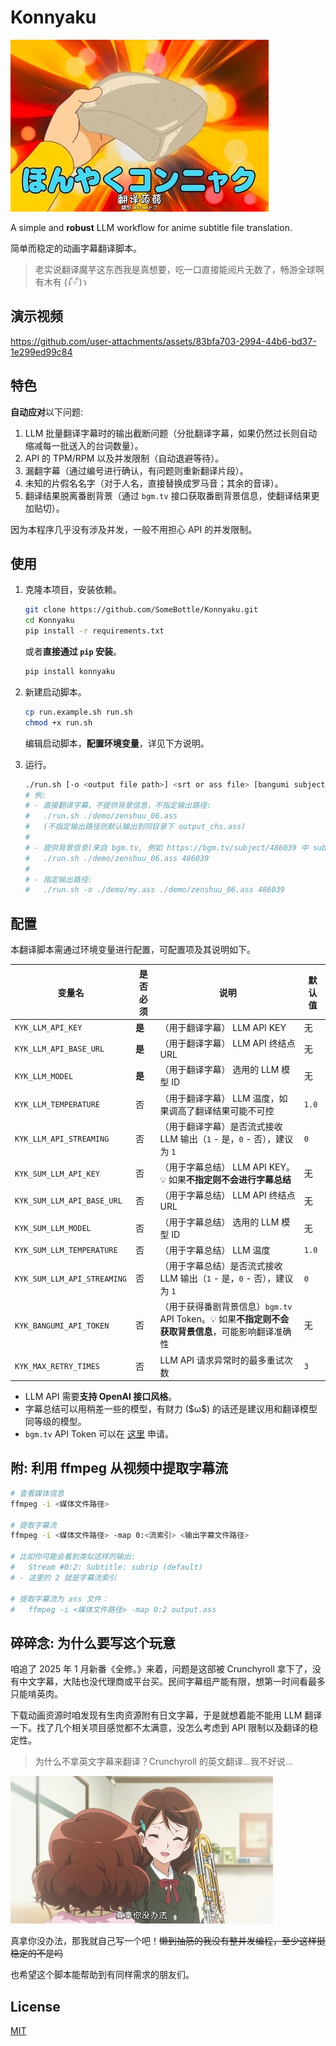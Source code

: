 # Konnyaku

![Konnyaku](./image/translate_konnyaku.jpg)  

A simple and **robust** LLM workflow for anime subtitle file translation.

简单而稳定的动画字幕翻译脚本。

> 老实说翻译魔芋这东西我是真想要，吃一口直接能阅片无数了，畅游全球啊有木有 (ง ื▿ ื)ว  

## 演示视频

https://github.com/user-attachments/assets/83bfa703-2994-44b6-bd37-1e299ed99c84

## 特色

**自动应对**以下问题:  

1. LLM 批量翻译字幕时的输出截断问题（分批翻译字幕，如果仍然过长则自动缩减每一批送入的台词数量）。
2. API 的 TPM/RPM 以及并发限制（自动退避等待）。
3. 漏翻字幕（通过编号进行确认，有问题则重新翻译片段）。
4. 未知的片假名名字（对于人名，直接替换成罗马音；其余的音译）。
5. 翻译结果脱离番剧背景（通过 `bgm.tv` 接口获取番剧背景信息，使翻译结果更加贴切）。

因为本程序几乎没有涉及并发，一般不用担心 API 的并发限制。

## 使用

1. 克隆本项目，安装依赖。

    ```bash
    git clone https://github.com/SomeBottle/Konnyaku.git
    cd Konnyaku
    pip install -r requirements.txt
    ```

    或者**直接通过 `pip` 安装**。  

    ```bash
    pip install konnyaku
    ```

2. 新建启动脚本。  

    ```bash
    cp run.example.sh run.sh
    chmod +x run.sh
    ```

    编辑启动脚本，**配置环境变量**，详见下方说明。

3. 运行。

    ```bash
    ./run.sh [-o <output file path>] <srt or ass file> [bangumi subject id]
    # 例: 
    # - 直接翻译字幕，不提供背景信息，不指定输出路径:
    #   ./run.sh ./demo/zenshuu_06.ass
    #   (不指定输出路径则默认输出到同目录下 output_chs.ass)
    #
    # - 提供背景信息(来自 bgm.tv, 例如 https://bgm.tv/subject/486039 中 subject id 为 486039 )，翻译字幕: 
    #   ./run.sh ./demo/zenshuu_06.ass 486039
    #
    # - 指定输出路径: 
    #   ./run.sh -o ./demo/my.ass ./demo/zenshuu_06.ass 486039
    ```

## 配置

本翻译脚本需通过环境变量进行配置，可配置项及其说明如下。  

| 变量名 | 是否必须 | 说明 | 默认值 |
| --- | --- | --- | --- |
| `KYK_LLM_API_KEY` | **是** | （用于翻译字幕） LLM API KEY | 无 |
| `KYK_LLM_API_BASE_URL` | **是** | （用于翻译字幕） LLM API 终结点 URL | 无 |
| `KYK_LLM_MODEL` | **是** | （用于翻译字幕） 选用的 LLM 模型 ID | 无 |
| `KYK_LLM_TEMPERATURE` | 否 | （用于翻译字幕） LLM 温度，如果调高了翻译结果可能不可控 | `1.0` |
| `KYK_LLM_API_STREAMING` | 否 | （用于翻译字幕）是否流式接收 LLM 输出（`1` - 是，`0` - 否），建议为 `1`  | `0` |
| `KYK_SUM_LLM_API_KEY` | 否 | （用于字幕总结） LLM API KEY。💡 如果**不指定则不会进行字幕总结** | 无 |
| `KYK_SUM_LLM_API_BASE_URL` | 否 | （用于字幕总结） LLM API 终结点 URL | 无 |
| `KYK_SUM_LLM_MODEL` | 否 | （用于字幕总结） 选用的 LLM 模型 ID | 无 |
| `KYK_SUM_LLM_TEMPERATURE` | 否 | （用于字幕总结） LLM 温度 | `1.0` |
| `KYK_SUM_LLM_API_STREAMING` | 否 | （用于字幕总结）是否流式接收 LLM 输出（`1` - 是，`0` - 否），建议为 `1`  | `0` |
| `KYK_BANGUMI_API_TOKEN` | 否 | （用于获得番剧背景信息）`bgm.tv` API Token。💡 如果**不指定则不会获取背景信息**，可能影响翻译准确性 | 无 |
| `KYK_MAX_RETRY_TIMES` | 否 | LLM API 请求异常时的最多重试次数 | `3` |

* LLM API 需要**支持 OpenAI 接口风格**。
* 字幕总结可以用稍差一些的模型，有财力 (\$ω\$) 的话还是建议用和翻译模型同等级的模型。
* `bgm.tv` API Token 可以在 [这里](https://next.bgm.tv/demo/access-token) 申请。

## 附: 利用 ffmpeg 从视频中提取字幕流

```bash
# 查看媒体信息
ffmpeg -i <媒体文件路径>

# 提取字幕流
ffmpeg -i <媒体文件路径> -map 0:<流索引> <输出字幕文件路径>

# 比如你可能会看到类似这样的输出:
#   Stream #0:2: Subtitle: subrip (default)
# - 这里的 2 就是字幕流索引

# 提取字幕流为 ass 文件：
#   ffmpeg -i <媒体文件路径> -map 0:2 output.ass
```


## 碎碎念: 为什么要写这个玩意

咱追了 2025 年 1 月新番《全修。》来着，问题是这部被 Crunchyroll 拿下了，没有中文字幕，大陆也没代理商或平台买。民间字幕组产能有限，想第一时间看最多只能啃英肉。  

下载动画资源时咱发现有生肉资源附有日文字幕，于是就想着能不能用 LLM 翻译一下。找了几个相关项目感觉都不太满意，没怎么考虑到 API 限制以及翻译的稳定性。  

> 为什么不拿英文字幕来翻译？Crunchyroll 的英文翻译...我不好说...  

![真拿你没办法](./image/let_me_handle_it.jpg)  

真拿你没办法，那我就自己写一个吧！~~懒到抽筋的我没有整并发编程，至少这样挺稳定的不是吗~~ 

也希望这个脚本能帮助到有同样需求的朋友们。

## License

[MIT](./LICENSE)